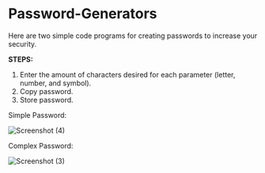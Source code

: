 # Password-Generators
Here are two simple code programs for creating passwords to increase your security.

**STEPS:** 
1. Enter the amount of characters desired for each parameter (letter, number, and symbol). 
2. Copy password.
3. Store password.
   
Simple Password:

![Screenshot (4)](https://github.com/user-attachments/assets/b7103eb0-0c4a-427a-a660-848811097a27)

Complex Password:

![Screenshot (3)](https://github.com/user-attachments/assets/503b0d4c-ace8-40f4-a1fe-aaa75f73d307)
